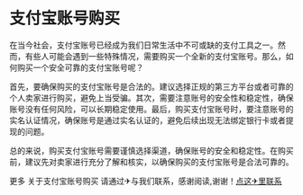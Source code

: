 # 支付宝账号购买

在当今社会，支付宝账号已经成为我们日常生活中不可或缺的支付工具之一。然而，有些人可能会遇到一些特殊情况，需要购买一个全新的支付宝账号。那么，如何购买一个安全可靠的支付宝账号呢？

首先，要确保购买的支付宝账号是合法的。建议选择正规的第三方平台或者可靠的个人卖家进行购买，避免上当受骗。其次，需要注意账号的安全性和稳定性，确保账号没有任何风险，可以长期稳定使用。最后，购买支付宝账号时，要注意账号的实名认证情况，确保账号是通过实名认证的，避免后续出现无法绑定银行卡或者提现的问题。

总的来说，购买支付宝账号需要谨慎选择渠道，确保账号的安全和稳定性。在购买前，建议先对卖家进行充分了解和核实，以确保购买的支付宝账号是合法可靠的。

更多 关于支付宝账号购买 请通过✈与我们联系，感谢阅读,谢谢！[点这✈里联系](https://1.k02.cc)